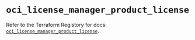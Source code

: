 # `oci_license_manager_product_license`

Refer to the Terraform Registory for docs: [`oci_license_manager_product_license`](https://registry.terraform.io/providers/oracle/oci/6.18.0/docs/resources/license_manager_product_license).
